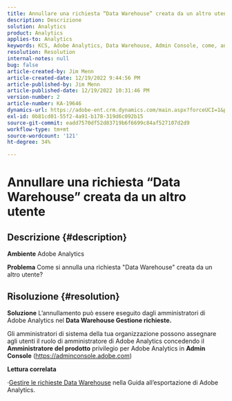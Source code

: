 ```yaml
---
title: Annullare una richiesta “Data Warehouse” creata da un altro utente
description: Descrizione
solution: Analytics
product: Analytics
applies-to: Analytics
keywords: KCS, Adobe Analytics, Data Warehouse, Admin Console, come, annullare, richiedere, un altro utente, Data Warehouse Request Manager
resolution: Resolution
internal-notes: null
bug: false
article-created-by: Jim Menn
article-created-date: 12/19/2022 9:44:56 PM
article-published-by: Jim Menn
article-published-date: 12/19/2022 10:31:46 PM
version-number: 2
article-number: KA-19646
dynamics-url: https://adobe-ent.crm.dynamics.com/main.aspx?forceUCI=1&pagetype=entityrecord&etn=knowledgearticle&id=475e715c-e67f-ed11-81ac-6045bd006704
exl-id: 0b81cd01-55f2-4a91-b178-319d6c092b15
source-git-commit: eadd7570df52d83719b6f6699c84af527107d2d9
workflow-type: tm+mt
source-wordcount: '121'
ht-degree: 34%

---
```


# Annullare una richiesta “Data Warehouse” creata da un altro utente

## Descrizione {#description}


<b>Ambiente</b>
Adobe Analytics

<b>Problema</b>
Come si annulla una richiesta &quot;Data Warehouse&quot; creata da un altro utente?


## Risoluzione {#resolution}


<b>Soluzione</b>
L’annullamento può essere eseguito dagli amministratori di Adobe Analytics nel <b>Data Warehouse Gestione richieste.</b>

Gli amministratori di sistema della tua organizzazione possono assegnare agli utenti il ruolo di amministratore di Adobe Analytics concedendo il <b>Amministratore del prodotto</b> privilegio per Adobe Analytics in <b>Admin Console</b> (https://adminconsole.adobe.com)

<b>Lettura correlata</b>

·[Gestire le richieste Data Warehouse](https://experienceleague.adobe.com/docs/analytics/export/data-warehouse/data-warehouse-requests-manage.html?lang=it) nella Guida all’esportazione di Adobe Analytics.
